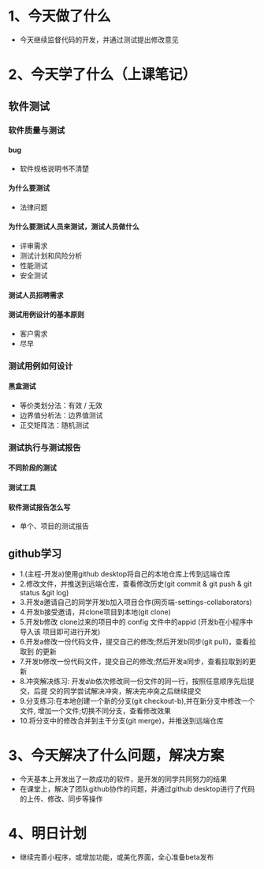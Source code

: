 # 1、今天做了什么
- 今天继续监督代码的开发，并通过测试提出修改意见
# 2、今天学了什么（上课笔记）
## 软件测试

### 软件质量与测试
#### bug
- 软件规格说明书不清楚
#### 为什么要测试
- 法律问题
#### 为什么要测试人员来测试，测试人员做什么
- 评审需求
- 测试计划和风险分析
- 性能测试
- 安全测试
#### 测试人员招聘需求
#### 测试用例设计的基本原则
- 客户需求
- 尽早

### 测试用例如何设计
#### 黑盒测试
- 等价类划分法：有效 / 无效 
- 边界值分析法：边界值测试
- 正交矩阵法：随机测试

### 测试执行与测试报告
#### 不同阶段的测试
#### 测试工具
#### 软件测试报告怎么写
- 单个、项目的测试报告

## github学习
- 1.(主程-开发a)使用github desktop将自己的本地仓库上传到远端仓库
- 2.修改文件，并推送到远端仓库，查看修改历史(git commit & git push & git status
&git log)
- 3.开发a邀请自己的同学开发b加入项目合作(网页端-settings-collaborators)
- 4.开发b接受邀请，并clone项目到本地(git clone)
- 5.开发b修改 clone过来的项目中的 config 文件中的appid (开发b在小程序中导入该
项目即可进行开发)
- 6.开发a修改一份代码文件，提交自己的修改;然后开发b同步(git pull)，查看拉取到
的更新
- 7.开发b修改一份代码文件，提交自己的修改;然后开发a同步，查看拉取到的更新
- 8.冲突解决练习: 开发a\b依次修改同一份文件的同一行，按照任意顺序先后提交，后提
交的同学尝试解决冲突，解决完冲突之后继续提交
- 9.分支练习:在本地创建一个新的分支(git checkout-b),并在新分支中修改一个文件,
增加一个文件;切换不同分支，查看修改效果
- 10.将分支中的修改合并到主干分支(git merge)，并推送到远端仓库
# 3、今天解决了什么问题，解决方案
- 今天基本上开发出了一款成功的软件，是开发的同学共同努力的结果
- 在课堂上，解决了团队github协作的问题，并通过github desktop进行了代码的上传、修改、同步等操作
# 4、明日计划
- 继续完善小程序，或增加功能，或美化界面，全心准备beta发布





